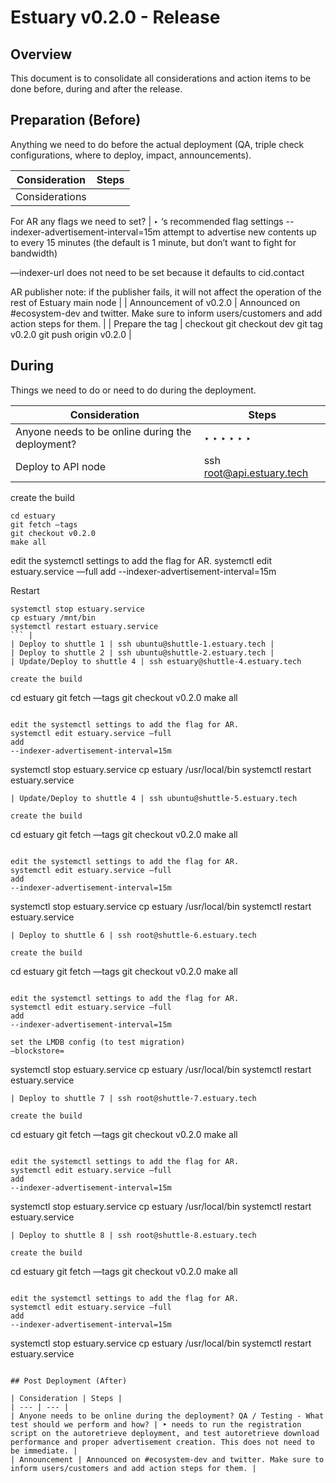 # Estuary v0.2.0 - Release

## Overview

This document is to consolidate all considerations and action items to be done before, during and after the release.

## Preparation (Before)

Anything we need to do before the actual deployment (QA, triple check configurations, where to deploy, impact, announcements).

| Consideration | Steps |
| --- | --- |
| Considerations

For AR any flags we need to set?  | ‣ ‘s recommended flag settings
--indexer-advertisement-interval=15m attempt to advertise new contents up to every 15 minutes (the default is 1 minute, but don’t want to fight for bandwidth)

—indexer-url does not need to be set because it defaults to cid.contact

AR publisher note: if the publisher fails, it will not affect the operation of the rest of Estuary main node |
| Announcement of v0.2.0 | Announced on #ecosystem-dev and twitter. Make sure to inform users/customers and add action steps for them. |
| Prepare the tag | checkout
git checkout dev
git tag v0.2.0
git push origin v0.2.0 |

## During

Things we need to do or need to do during the deployment.

| Consideration | Steps |
| --- | --- |
| Anyone needs to be online during the deployment? | ‣ ‣ ‣ ‣ ‣ ‣  |
| Deploy to API node | ssh root@api.estuary.tech

create the build
```
cd estuary
git fetch —tags
git checkout v0.2.0
make all
```

edit the systemctl settings to add the flag for AR.
systemctl edit estuary.service —full
add
--indexer-advertisement-interval=15m

Restart
```
systemctl stop estuary.service
cp estuary /mnt/bin
systemctl restart estuary.service
``` |
| Deploy to shuttle 1 | ssh ubuntu@shuttle-1.estuary.tech |
| Deploy to shuttle 2 | ssh ubuntu@shuttle-2.estuary.tech |
| Update/Deploy to shuttle 4 | ssh estuary@shuttle-4.estuary.tech

create the build
```
cd estuary
git fetch —tags
git checkout v0.2.0
make all
```

edit the systemctl settings to add the flag for AR.
systemctl edit estuary.service —full
add
--indexer-advertisement-interval=15m

```
systemctl stop estuary.service
cp estuary /usr/local/bin
systemctl restart estuary.service
``` |
| Update/Deploy to shuttle 4 | ssh ubuntu@shuttle-5.estuary.tech

create the build
```
cd estuary
git fetch —tags
git checkout v0.2.0
make all
```

edit the systemctl settings to add the flag for AR.
systemctl edit estuary.service —full
add
--indexer-advertisement-interval=15m

```
systemctl stop estuary.service
cp estuary /usr/local/bin
systemctl restart estuary.service
``` |
| Deploy to shuttle 6 | ssh root@shuttle-6.estuary.tech

create the build
```
cd estuary
git fetch —tags
git checkout v0.2.0
make all
```

edit the systemctl settings to add the flag for AR.
systemctl edit estuary.service —full
add
--indexer-advertisement-interval=15m

set the LMDB config (to test migration)
—blockstore=

```
systemctl stop estuary.service
cp estuary /usr/local/bin
systemctl restart estuary.service
``` |
| Deploy to shuttle 7 | ssh root@shuttle-7.estuary.tech

create the build
```
cd estuary
git fetch —tags
git checkout v0.2.0
make all
```

edit the systemctl settings to add the flag for AR.
systemctl edit estuary.service —full
add
--indexer-advertisement-interval=15m

```
systemctl stop estuary.service
cp estuary /usr/local/bin
systemctl restart estuary.service
``` |
| Deploy to shuttle 8 | ssh root@shuttle-8.estuary.tech

create the build
```
cd estuary
git fetch —tags
git checkout v0.2.0
make all
```

edit the systemctl settings to add the flag for AR.
systemctl edit estuary.service —full
add
--indexer-advertisement-interval=15m

```
systemctl stop estuary.service
cp estuary /usr/local/bin
systemctl restart estuary.service
``` |

## Post Deployment (After)

| Consideration | Steps |
| --- | --- |
| Anyone needs to be online during the deployment? QA / Testing - What test should we perform and how? | ‣ needs to run the registration script on the autoretrieve deployment, and test autoretrieve download performance and proper advertisement creation. This does not need to be immediate. |
| Announcement | Announced on #ecosystem-dev and twitter. Make sure to inform users/customers and add action steps for them. |